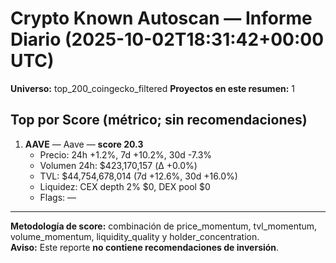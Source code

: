 # Crypto Known Autoscan — Informe Diario (2025-10-02T18:31:42+00:00 UTC)

**Universo:** top_200_coingecko_filtered
**Proyectos en este resumen:** 1

## Top por Score (métrico; sin recomendaciones)

1. **AAVE** — Aave — **score 20.3**
   - Precio: 24h +1.2%, 7d +10.2%, 30d -7.3%
   - Volumen 24h: $423,170,157 (Δ +0.0%)
   - TVL: $44,754,678,014 (7d +12.6%, 30d +16.0%)
   - Liquidez: CEX depth 2% $0, DEX pool $0
   - Flags: —


---

**Metodología de score:** combinación de price_momentum, tvl_momentum, volume_momentum, liquidity_quality y holder_concentration.  
**Aviso:** Este reporte **no contiene recomendaciones de inversión**.